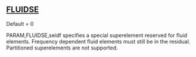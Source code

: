 ## [FLUIDSE](https://nexus.hexagon.com/documentationcenter/bundle/MSC_Nastran_2022.4/page/Nastran_Combined_Book/qrg/parameters/TOC.FLUIDSE.xhtml)

Default = 0

PARAM,FLUIDSE,seidf specifies a special superelement reserved for fluid elements. Frequency dependent fluid elements must still be in the residual. Partitioned superelements are not supported.

